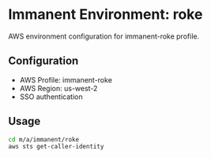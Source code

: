 # Immanent Environment: roke

AWS environment configuration for immanent-roke profile.

## Configuration

- AWS Profile: immanent-roke
- AWS Region: us-west-2
- SSO authentication

## Usage

```bash
cd m/a/immanent/roke
aws sts get-caller-identity
```

